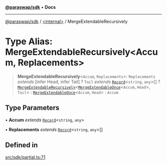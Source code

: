 [**@paraswap/sdk**](../../README.md) • **Docs**

***

[@paraswap/sdk](../../globals.md) / [\<internal\>](../README.md) / MergeExtendableRecursively

# Type Alias: MergeExtendableRecursively\<Accum, Replacements\>

> **MergeExtendableRecursively**\<`Accum`, `Replacements`\>: `Replacements` *extends* [infer Head, infer Tail] ? `Tail` *extends* [`Record`](Record.md)\<`string`, `any`\>[] ? [`MergeExtendableRecursively`](MergeExtendableRecursively.md)\<[`MergeExtendableOnce`](MergeExtendableOnce.md)\<`Accum`, `Head`\>, `Tail`\> : [`MergeExtendableOnce`](MergeExtendableOnce.md)\<`Accum`, `Head`\> : `Accum`

## Type Parameters

• **Accum** *extends* [`Record`](Record.md)\<`string`, `any`\>

• **Replacements** *extends* [`Record`](Record.md)\<`string`, `any`\>[]

## Defined in

[src/sdk/partial.ts:71](https://github.com/paraswap/paraswap-sdk/blob/master/src/sdk/partial.ts#L71)

